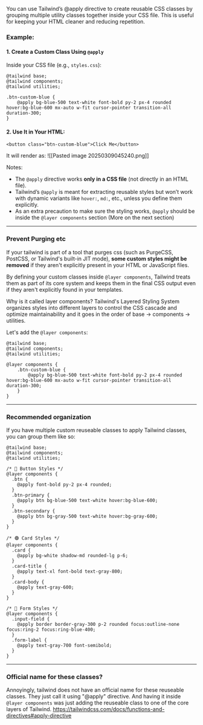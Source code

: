 
You can use Tailwind’s @apply directive to create reusable CSS classes by grouping multiple utility classes together inside your CSS file. This is useful for keeping your HTML cleaner and reducing repetition.

### Example:

#### 1. Create a Custom Class Using `@apply`

Inside your CSS file (e.g., `styles.css`):
```
@tailwind base;  
@tailwind components;  
@tailwind utilities;  
  
.btn-custom-blue {  
    @apply bg-blue-500 text-white font-bold py-2 px-4 rounded hover:bg-blue-600 mx-auto w-fit cursor-pointer transition-all duration-300;  
}
```

####  2. Use It in Your HTML:
```
<button class="btn-custom-blue">Click Me</button>
```

It will render as:
![[Pasted image 20250309045240.png]]

Notes:
- The `@apply` directive works **only in a CSS file** (not directly in an HTML file).
- Tailwind’s `@apply` is meant for extracting reusable styles but won’t work with dynamic variants like `hover:`, `md:`, etc., unless you define them explicitly.
- As an extra precaution to make sure the styling works, `@apply` should be inside the `@layer components` section (More on the next section)

---

### Prevent Purging etc

If your tailwind is part of a tool that purges css (such as PurgeCSS, PostCSS, or Tailwind's built-in JIT mode), **some custom styles might be removed** if they aren't explicitly present in your HTML or JavaScript files.

By defining your custom classes inside `@layer components`, Tailwind treats them as part of its core system and keeps them in the final CSS output even if they aren't explicitly found in your templates. 

Why is it called layer components? Tailwind's Layered Styling System organizes styles into different layers to control the CSS cascade and optimize maintainability and it goes in the order of base -> components -> utilities.

Let's add the `@layer components`:

```
@tailwind base;  
@tailwind components;  
@tailwind utilities;  

@layer components {
	.btn-custom-blue {  
	    @apply bg-blue-500 text-white font-bold py-2 px-4 rounded hover:bg-blue-600 mx-auto w-fit cursor-pointer transition-all duration-300;  
	}
}
```

---

### Recommended organization

If you have multiple custom reuseable classes to apply Tailwind classes, you can group them like so:

```
@tailwind base;
@tailwind components;
@tailwind utilities;

/* 🔵 Button Styles */
@layer components {
  .btn {
    @apply font-bold py-2 px-4 rounded;
  }
  .btn-primary {
    @apply btn bg-blue-500 text-white hover:bg-blue-600;
  }
  .btn-secondary {
    @apply btn bg-gray-500 text-white hover:bg-gray-600;
  }
}

/* 🟢 Card Styles */
@layer components {
  .card {
    @apply bg-white shadow-md rounded-lg p-6;
  }
  .card-title {
    @apply text-xl font-bold text-gray-800;
  }
  .card-body {
    @apply text-gray-600;
  }
}

/* 🔴 Form Styles */
@layer components {
  .input-field {
    @apply border border-gray-300 p-2 rounded focus:outline-none focus:ring-2 focus:ring-blue-400;
  }
  .form-label {
    @apply text-gray-700 font-semibold;
  }
}

```


---

### Official name for these classes?

Annoyingly, tailwind does not have an official name for these reuseable classes. They just call it using "@apply" directive. And having it inside `@layer components` was just adding the reuseable class to one of the core layers of Tailwind.
https://tailwindcss.com/docs/functions-and-directives#apply-directive

